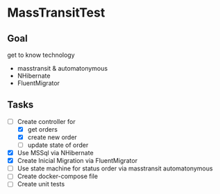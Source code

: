 # MassTransitTest

## Goal
get to know technology
- masstransit & automatonymous
- NHibernate
- FluentMigrator

## Tasks
- [ ] Create controller for 
  - [x] get orders
  - [x] create new order
  - [ ] update state of order
- [x] Use MSSql via NHibernate
- [x] Create Inicial Migration via FluentMigrator
- [ ] Use state machine for status order via masstransit automatonymous
- [ ] Create docker-compose file
- [ ] Create unit tests
